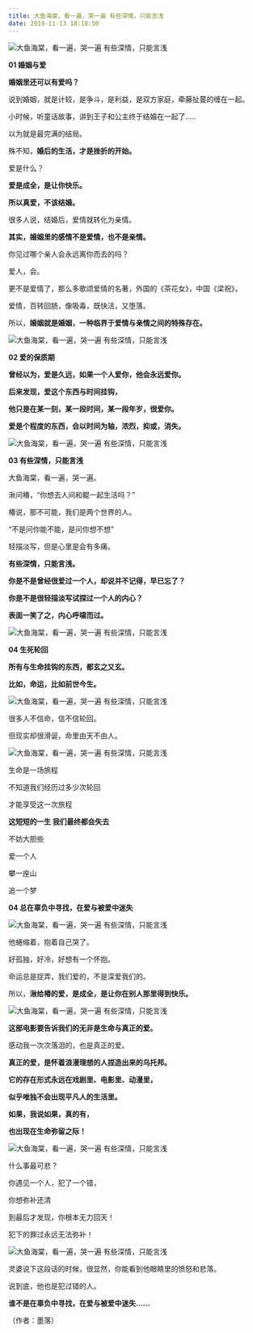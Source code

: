 ```yaml
---
title: 大鱼海棠，看一遍，哭一遍 有些深情，只能言浅
date: 2019-11-13 18:18:50
---
```

![大鱼海棠，看一遍，哭一遍 有些深情，只能言浅](http://p1.pstatp.com/large/pgc-image/1c9cd69bf84b41cc8e804f4b464169a2)
 


 

 **01 婚姻与爱**

 **婚姻里还可以有爱吗？**

 说到婚姻，就是计较，是争斗，是利益，是双方家庭，牵藤扯蔓的缠在一起。

 小时候，听童话故事，讲到王子和公主终于结婚在一起了.....

 以为就是最完满的结局。

 殊不知，**婚后的生活，才是挫折的开始。**

 爱是什么？

 **爱是成全，是让你快乐。**

 **所以真爱，不该结婚。**

 很多人说，结婚后，爱情就转化为亲情。

 **其实，婚姻里的感情不是爱情，也不是亲情。**

 你见过哪个亲人会永远离你而去的吗？

 爱人，会。

 更不是爱情了，那么多歌颂爱情的名著，外国的《茶花女》，中国《梁祝》，

 爱情，百转回肠，像吸毒，既快活，又堕落。

 所以，**婚姻就是婚姻，一种临界于爱情与亲情之间的特殊存在。**

![大鱼海棠，看一遍，哭一遍 有些深情，只能言浅](http://p1.pstatp.com/large/pgc-image/8c70c7f0af0344fab2e5abbd01900915)
 


 

 **02 爱的保质期**

 **曾经以为，爱是久远，如果一个人爱你，他会永远爱你。**

 **后来发现，爱这个东西与时间挂钩，**

 **他只是在某一刻，某一段时间，某一段年岁，很爱你。**

 **爱是个程度的东西，会以时间为轴，浓烈，抑或，消失。**

![大鱼海棠，看一遍，哭一遍 有些深情，只能言浅](http://p1.pstatp.com/large/pgc-image/e4bb3f4ac42b4ea082b0073029fa8625)
 


 

 **03 有些深情，只能言浅**

 大鱼海棠，看一遍，哭一遍。

 湫问椿，“你想去人间和鲲一起生活吗？”

 椿说，那不可能，我们是两个世界的人。

 “不是问你能不能，是问你想不想”

 轻描淡写，但是心里是会有多痛。

 **有些深情，只能言浅。**

 **你是不是曾经很爱过一个人，却说并不记得，早已忘了？**

 **你是不是很轻描淡写试探过一个人的内心？**

 **表面一笑了之，内心呼啸而过。**

![大鱼海棠，看一遍，哭一遍 有些深情，只能言浅](http://p3.pstatp.com/large/pgc-image/2425eac91dcd4db5bf78c83119641991)
 


 

 **04 生死轮回**

 **所有与生命挂钩的东西，都玄之又玄。**

 **比如，命运，比如前世今生。**

![大鱼海棠，看一遍，哭一遍 有些深情，只能言浅](http://p3.pstatp.com/large/pgc-image/f6f8d78543224a96bdcc2039ce3b9eb6)
 


 

 很多人不信命，信不信轮回。

 但现实却很滑诞，命里由天不由人。

![大鱼海棠，看一遍，哭一遍 有些深情，只能言浅](http://p1.pstatp.com/large/pgc-image/c434e5fe43cf4f5294f5f2f8dcc2b246)
 


 

 生命是一场旅程

 不知道我们经历过多少次轮回

 才能享受这一次旅程

 **这短短的一生 我们最终都会失去**

 不妨大胆些

 爱一个人

 攀一座山

 追一个梦

 **04 总在辜负中寻找，在爱与被爱中迷失**

![大鱼海棠，看一遍，哭一遍 有些深情，只能言浅](http://p1.pstatp.com/large/pgc-image/446b2077b9624d668745d9ac507fca08)
 


 他蜷缩着，抱着自己哭了。

 好孤独，好冷，好想有一个怀抱。

 命运总是捉弄，我们爱的，不是深爱我们的。

 所以，**湫给椿的爱，是成全，是让你在别人那里得到快乐。**

![大鱼海棠，看一遍，哭一遍 有些深情，只能言浅](http://p1.pstatp.com/large/pgc-image/0438b4bca0f04da9b161e6e0a68fec9a)
 


 **这部电影要告诉我们的无非是生命与真正的爱。**

 感动我一次次落泪的，也是真正的爱。

 **真正的爱，是怀着浪漫理想的人捏造出来的乌托邦。**

 **它的存在形式永远在戏剧里、电影里、动漫里，**

 **似乎唯独不会出现平凡人的生活里。**

 **如果，我说如果，真的有，**

 **也出现在生命弥留之际！**

![大鱼海棠，看一遍，哭一遍 有些深情，只能言浅](http://p3.pstatp.com/large/pgc-image/8e1325d1d2324145bd271dc1973fe3d4)
 


 什么事最可悲？

 你遇见一个人，犯了一个错，

 你想弥补还清

 到最后才发现，你根本无力回天！

 犯下的罪过永远无法弥补！

![大鱼海棠，看一遍，哭一遍 有些深情，只能言浅](http://p3.pstatp.com/large/pgc-image/76fd7d0ba38a444191e05444b19e9ce3)
 


 灵婆说下这段话的时候，很显然，你能看到他眼睛里的愤怒和悲落。

 说到底，他也是犯过错的人。

 **谁不是在辜负中寻找，在爱与被爱中迷失......**

 （作者：墨落）
